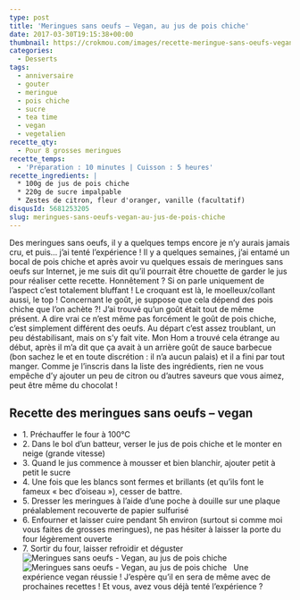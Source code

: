 ```yaml
---
type: post
title: 'Meringues sans oeufs – Vegan, au jus de pois chiche'
date: 2017-03-30T19:15:38+00:00
thumbnail: https://crokmou.com/images/recette-meringue-sans-oeufs-vegan-pois-chiche-crokmou-blog-cuisine-voyage-1.jpg
categories:
  - Desserts
tags:
  - anniversaire
  - gouter
  - meringue
  - pois chiche
  - sucre
  - tea time
  - vegan
  - vegetalien
recette_qty:
  - Pour 8 grosses meringues
recette_temps:
  - 'Préparation : 10 minutes | Cuisson : 5 heures'
recette_ingredients: |
  * 100g de jus de pois chiche
  * 220g de sucre impalpable
  * Zestes de citron, fleur d'oranger, vanille (facultatif)
disqusId: 5681253205
slug: meringues-sans-oeufs-vegan-au-jus-de-pois-chiche
---
```


Des meringues sans oeufs, il y a quelques temps encore je n’y aurais jamais cru, et puis… j’ai tenté l’expérience ! Il y a quelques semaines, j’ai entamé un bocal de pois chiche et après avoir vu quelques essais de meringues sans oeufs sur Internet, je me suis dit qu’il pourrait être chouette de garder le jus pour réaliser cette recette. Honnêtement ? Si on parle uniquement de l’aspect c’est totalement bluffant ! Le croquant est là, le moelleux/collant aussi, le top ! Concernant le goût, je suppose que cela dépend des pois chiche que l’on achète ?! J’ai trouvé qu’un goût était tout de même présent. A dire vrai ce n’est même pas forcément le goût de pois chiche, c’est simplement différent des oeufs. Au départ c’est assez troublant, un peu déstabilisant, mais on s’y fait vite. Mon Hom a trouvé cela étrange au début, après il m’a dit que ça avait à un arrière goût de sauce barbecue (bon sachez le et en toute discrétion : il n’a aucun palais) et il a fini par tout manger. Comme je l’inscris dans la liste des ingrédients, rien ne vous empêche d’y ajouter un peu de citron ou d’autres saveurs que vous aimez, peut être même du chocolat !

## **Recette des meringues sans oeufs – vegan**

* 1\. Préchauffer le four à 100°C
* 2\. Dans le bol d’un batteur, verser le jus de pois chiche et le monter en neige (grande vitesse)
* 3\. Quand le jus commence à mousser et bien blanchir, ajouter petit à petit le sucre
* 4\. Une fois que les blancs sont fermes et brillants (et qu’ils font le fameux « bec d’oiseau »), cesser de battre.
* 5\. Dresser les meringues à l’aide d’une poche à douille sur une plaque préalablement recouverte de papier sulfurisé
* 6\. Enfourner et laisser cuire pendant 5h environ (surtout si comme moi vous faites de grosses meringues), ne pas hésiter à laisser la porte du four légèrement ouverte
* 7\. Sortir du four, laisser refroidir et déguster   ![Meringues sans oeufs - Vegan, au jus de pois chiche](https://crokmou.com/images/recette-meringue-sans-oeufs-vegan-pois-chiche-crokmou-blog-cuisine-voyage-1-2_xxiywp.jpg "Meringues sans oeufs - Vegan, au jus de pois chiche")![Meringues sans oeufs - Vegan, au jus de pois chiche](https://crokmou.com/images/recette-meringue-sans-oeufs-vegan-pois-chiche-crokmou-blog-cuisine-voyage-1-3_fpi16c.jpg "Meringues sans oeufs - Vegan, au jus de pois chiche")   Une expérience vegan réussie ! J’espère qu’il en sera de même avec de prochaines recettes ! Et vous, avez vous déjà tenté l’expérience ?